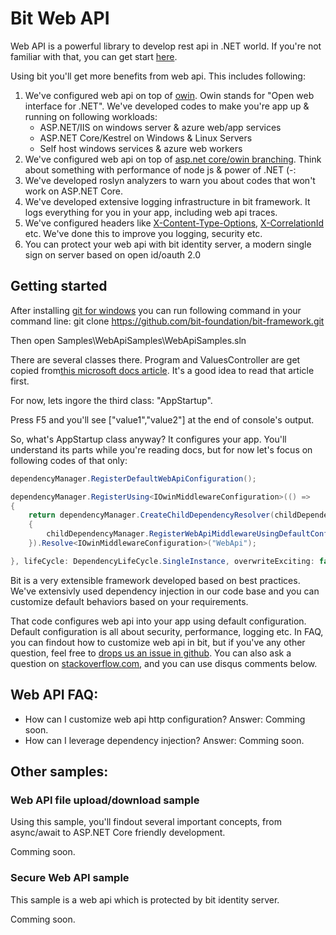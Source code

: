 # Bit Web API

Web API is a powerful library to develop rest api in .NET world. If you're not familiar with that, you can get start [here](https://www.asp.net/web-api).

Using bit you'll get more benefits from web api. This includes following:

1. We've configured web api on top of [owin](http://owin.org). Owin stands for "Open web interface for .NET". We've developed codes to make you're app up & running on following workloads:
    - ASP.NET/IIS on windows server & azure web/app services
    - ASP.NET Core/Kestrel on Windows & Linux Servers
    - Self host windows services & azure web workers
2. We've configured web api on top of [asp.net core/owin branching](https://docs.microsoft.com/en-us/aspnet/core/fundamentals/middleware). Think about something with performance of node js & power of .NET (-:
3. We've developed roslyn analyzers to warn you about codes that won't work on ASP.NET Core.
4. We've developed extensive logging infrastructure in bit framework. It logs everything for you in your app, including web api traces.
5. We've configured headers like [X-Content-Type-Options](https://developer.mozilla.org/en-US/docs/Web/HTTP/Headers/X-Content-Type-Options), [X-CorrelationId](http://theburningmonk.com/2015/05/a-consistent-approach-to-track-correlation-ids-through-microservices/) etc. We've done this to improve you logging, security etc.
6. You can protect your web api with bit identity server, a modern single sign on server based on open id/oauth 2.0

## Getting started

After installing [git for windows](https://git-scm.com/download/win) you can run following command in your command line: git clone https://github.com/bit-foundation/bit-framework.git

Then open Samples\WebApiSamples\WebApiSamples.sln

There are several classes there. Program and ValuesController are get copied from[this microsoft docs article](https://docs.microsoft.com/en-us/aspnet/web-api/overview/hosting-aspnet-web-api/use-owin-to-self-host-web-api). It's a good idea to read that article first.

For now, lets ingore the third class: "AppStartup".

Press F5 and you'll see ["value1","value2"] at the end of console's output.

So, what's AppStartup class anyway? It configures your app. You'll understand its parts while you're reading docs, but for now let's focus on following codes of that only:

```csharp
dependencyManager.RegisterDefaultWebApiConfiguration();

dependencyManager.RegisterUsing<IOwinMiddlewareConfiguration>(() =>
{
    return dependencyManager.CreateChildDependencyResolver(childDependencyManager =>
    {
        childDependencyManager.RegisterWebApiMiddlewareUsingDefaultConfiguration("WebApi");
    }).Resolve<IOwinMiddlewareConfiguration>("WebApi");

}, lifeCycle: DependencyLifeCycle.SingleInstance, overwriteExciting: false);
```

Bit is a very extensible framework developed based on best practices. We've extensivly used dependency injection in our code base and you can customize default behaviors based on your requirements.

That code configures web api into your app using default configuration. Default configuration is all about security, performance, logging etc. In FAQ, you can findout how to customize web api in bit, but if you've any other question, feel free to [drops us an issue in github](https://github.com/bit-foundation/bit-framework/issues). You can also ask a question on [stackoverflow.com](http://stackoverflow.com/questions/tagged/bit-framework), and you can use disqus comments below.

## Web API FAQ:

* How can I customize web api http configuration?
    Answer: Comming soon.
* How can I leverage dependency injection?
    Answer: Comming soon.

## Other samples:

### Web API file upload/download sample

Using this sample, you'll findout several important concepts, from async/await to ASP.NET Core friendly development.

Comming soon.

### Secure Web API sample

This sample is a web api which is protected by bit identity server.

Comming soon.